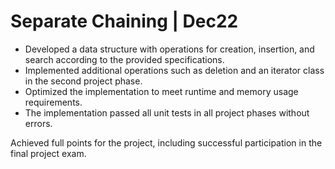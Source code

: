 # Separate Chaining | Dec22

- Developed a data structure with operations for creation, insertion, and search according to the provided specifications.
- Implemented additional operations such as deletion and an iterator class in the second project phase.
- Optimized the implementation to meet runtime and memory usage requirements.
- The implementation passed all unit tests in all project phases without errors.


Achieved full points for the project, including successful participation in the final project exam.
